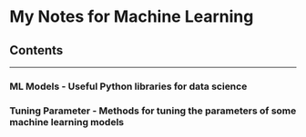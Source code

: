 # My Notes for Machine Learning

## Contents
------------------------------------------------------------------
### ML Models - Useful Python libraries for data science 
### Tuning Parameter - Methods for tuning the parameters of some machine learning models
